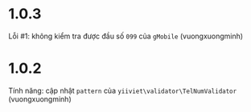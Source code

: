 # 1.0.3 

Lỗi #1: không kiểm tra được đầu số `099` của `gMobile` (vuongxuongminh)

# 1.0.2

Tính năng: cập nhật `pattern` của `yiiviet\validator\TelNumValidator` (vuongxuongminh)
